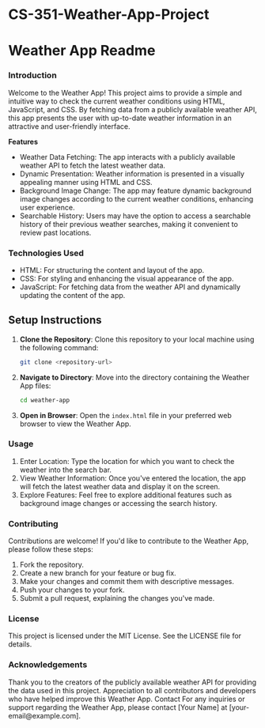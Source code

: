 # CS-351-Weather-App-Project

<h1><b>Weather App Readme</b></h1>
<h3><b>Introduction</b></h3>
Welcome to the Weather App! This project aims to provide a simple and intuitive way to check the current weather conditions using HTML, JavaScript, and CSS. By fetching data from a publicly available weather API, this app presents the user with up-to-date weather information in an attractive and user-friendly interface.

<b>Features</b>
<ul>
<li>Weather Data Fetching: The app interacts with a publicly available weather API to fetch the latest weather data.</li>
<li>Dynamic Presentation: Weather information is presented in a visually appealing manner using HTML and CSS.</li>
<li>Background Image Change: The app may feature dynamic background image changes according to the current weather conditions, enhancing user experience.</li>
<li>Searchable History: Users may have the option to access a searchable history of their previous weather searches, making it convenient to review past locations.</li>
</ul>

<h3><b>Technologies Used</b></h3>
<ul>
<li>HTML: For structuring the content and layout of the app.</li>
<li>CSS: For styling and enhancing the visual appearance of the app.</li>
<li>JavaScript: For fetching data from the weather API and dynamically updating the content of the app.</li>
</ul>

## Setup Instructions
1. **Clone the Repository**: Clone this repository to your local machine using the following command:
    ```bash
    git clone <repository-url>
    ```

2. **Navigate to Directory**: Move into the directory containing the Weather App files:
    ```bash
    cd weather-app
    ```

3. **Open in Browser**: Open the `index.html` file in your preferred web browser to view the Weather App.

<h3><b>Usage</b></h3>
<ol type="1">
<li>Enter Location: Type the location for which you want to check the weather into the search bar.</li>
<li>View Weather Information: Once you've entered the location, the app will fetch the latest weather data and display it on the screen.</li>
<li>Explore Features: Feel free to explore additional features such as background image changes or accessing the search history.</li>
</ol>

<h3><b>Contributing</b></h3>
Contributions are welcome! If you'd like to contribute to the Weather App, please follow these steps:
<ol type="1">
<li>Fork the repository.</li>
<li>Create a new branch for your feature or bug fix.</li>
<li>Make your changes and commit them with descriptive messages.</li>
<li>Push your changes to your fork.</li>
<li>Submit a pull request, explaining the changes you've made.</li>
</ol>
<h3><b>License</b></h3>
This project is licensed under the MIT License. See the LICENSE file for details.

<h3><b>Acknowledgements</b></h3>
Thank you to the creators of the publicly available weather API for providing the data used in this project.
Appreciation to all contributors and developers who have helped improve this Weather App.
Contact
For any inquiries or support regarding the Weather App, please contact [Your Name] at [your-email@example.com].